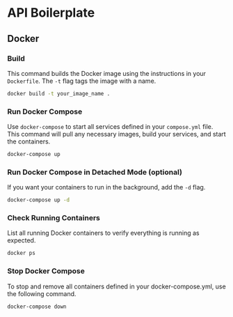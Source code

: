 # API Boilerplate

## Docker

### Build
This command builds the Docker image using the instructions in your `Dockerfile`. The `-t` flag tags the image with a name.
```sh
docker build -t your_image_name .
```

### Run Docker Compose
Use `docker-compose` to start all services defined in your `compose.yml` file. This command will pull any necessary images, build your services, and start the containers.
```sh
docker-compose up
```

### Run Docker Compose in Detached Mode (optional)
If you want your containers to run in the background, add the `-d` flag.
```sh
docker-compose up -d
```

### Check Running Containers
List all running Docker containers to verify everything is running as expected.
```sh
docker ps
```

### Stop Docker Compose
To stop and remove all containers defined in your docker-compose.yml, use the following command.
```sh
docker-compose down
```
